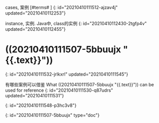 cases, 案例 [#terms# ]
{: id="20210410111512-ajzav4j" updated="20210410112253"}

instance, 实例. Java中, class的实例
{: id="20210410112430-2tgfp4v" updated="20210410112455"}

# ((20210410111507-5bbuujx "{{.text}}"))
{: id="20210410111532-jrlkxrl" updated="20210410111545"}

有哪些案例可以借鉴 What ((20210410111507-5bbuujx "{{.text}}"))  can be used for reference
{: id="20210410111530-q87udrs" updated="20210410111531"}

{: id="20210410111548-p3hc3v8"}


{: id="20210410111507-5bbuujx" type="doc"}
